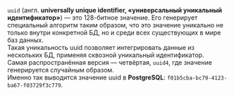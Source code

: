 ```uuid``` (англ. **universally unique identifier, «универсальный уникальный идентификатор»**) — это 128-битное значение. Его генерирует специальный алгоритм таким образом, что это значение уникально не только внутри конкретной БД, но и среди всех существующих в мире баз данных.  
Такая уникальность uuid позволяет интегрировать данные из нескольких БД, применяя сквозной уникальный идентификатор.  
Самая распространённая версия — четвёртая, `uuid4`, где значение генерируется случайным образом.   
Именно так выводится значение uuid в **PostgreSQL**: 
`f01b5cba-bc79-4123-ba67-f03729f3c779`.  
